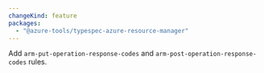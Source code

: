 ```yaml
---
changeKind: feature
packages:
  - "@azure-tools/typespec-azure-resource-manager"
---
```


Add `arm-put-operation-response-codes` and `arm-post-operation-response-codes` rules.